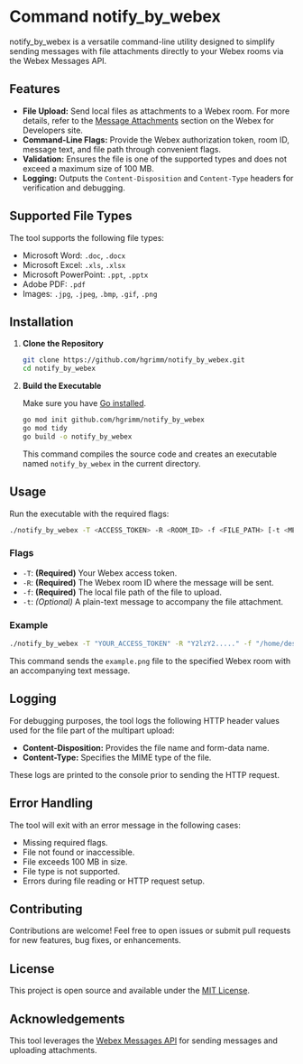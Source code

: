 # Command notify_by_webex

notify_by_webex is a versatile command-line utility designed to simplify sending messages with file attachments directly to your Webex rooms via the Webex Messages API.

## Features

- **File Upload:** Send local files as attachments to a Webex room. For more details, refer to the [Message Attachments](https://developer.webex.com/docs/basics#message-attachments) section on the Webex for Developers site.
- **Command-Line Flags:** Provide the Webex authorization token, room ID, message text, and file path through convenient flags.
- **Validation:** Ensures the file is one of the supported types and does not exceed a maximum size of 100 MB.
- **Logging:** Outputs the `Content-Disposition` and `Content-Type` headers for verification and debugging.

## Supported File Types

The tool supports the following file types:
- Microsoft Word: `.doc`, `.docx`
- Microsoft Excel: `.xls`, `.xlsx`
- Microsoft PowerPoint: `.ppt`, `.pptx`
- Adobe PDF: `.pdf`
- Images: `.jpg`, `.jpeg`, `.bmp`, `.gif`, `.png`

## Installation

1. **Clone the Repository**

   ```bash
   git clone https://github.com/hgrimm/notify_by_webex.git
   cd notify_by_webex
   ```

2. **Build the Executable**

   Make sure you have [Go installed](https://golang.org/dl/).

   ```bash
   go mod init github.com/hgrimm/notify_by_webex
   go mod tidy
   go build -o notify_by_webex
   ```

   This command compiles the source code and creates an executable named `notify_by_webex` in the current directory.

## Usage

Run the executable with the required flags:

```bash
./notify_by_webex -T <ACCESS_TOKEN> -R <ROOM_ID> -f <FILE_PATH> [-t <MESSAGE_TEXT>]
```

### Flags

- `-T`: **(Required)** Your Webex access token.
- `-R`: **(Required)** The Webex room ID where the message will be sent.
- `-f`: **(Required)** The local file path of the file to upload.
- `-t`: *(Optional)* A plain-text message to accompany the file attachment.

### Example

```bash
./notify_by_webex -T "YOUR_ACCESS_TOKEN" -R "Y2lzY2....." -f "/home/desktop/example.png" -t "Example message with attachment"
```

This command sends the `example.png` file to the specified Webex room with an accompanying text message.

## Logging

For debugging purposes, the tool logs the following HTTP header values used for the file part of the multipart upload:
- **Content-Disposition:** Provides the file name and form-data name.
- **Content-Type:** Specifies the MIME type of the file.

These logs are printed to the console prior to sending the HTTP request.

## Error Handling

The tool will exit with an error message in the following cases:
- Missing required flags.
- File not found or inaccessible.
- File exceeds 100 MB in size.
- File type is not supported.
- Errors during file reading or HTTP request setup.

## Contributing

Contributions are welcome! Feel free to open issues or submit pull requests for new features, bug fixes, or enhancements.

## License

This project is open source and available under the [MIT License](LICENSE).

## Acknowledgements

This tool leverages the [Webex Messages API](https://developer.webex.com/docs/api/v1/messages) for sending messages and uploading attachments.

